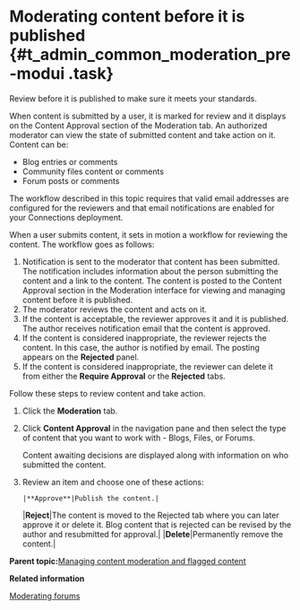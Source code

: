 # Moderating content before it is published {#t_admin_common_moderation_pre-modui .task}

Review before it is published to make sure it meets your standards.

When content is submitted by a user, it is marked for review and it displays on the Content Approval section of the Moderation tab. An authorized moderator can view the state of submitted content and take action on it. Content can be:

-   Blog entries or comments
-   Community files content or comments
-   Forum posts or comments

The workflow described in this topic requires that valid email addresses are configured for the reviewers and that email notifications are enabled for your Connections deployment.

When a user submits content, it sets in motion a workflow for reviewing the content. The workflow goes as follows:

1.  Notification is sent to the moderator that content has been submitted. The notification includes information about the person submitting the content and a link to the content. The content is posted to the Content Approval section in the Moderation interface for viewing and managing content before it is published.
2.  The moderator reviews the content and acts on it.
3.  If the content is acceptable, the reviewer approves it and it is published. The author receives notification email that the content is approved.
4.  If the content is considered inappropriate, the reviewer rejects the content. In this case, the author is notified by email. The posting appears on the **Rejected** panel.
5.  If the content is considered inappropriate, the reviewer can delete it from either the **Require Approval** or the **Rejected** tabs.

Follow these steps to review content and take action.

1.  Click the **Moderation** tab.

2.  Click **Content Approval** in the navigation pane and then select the type of content that you want to work with - Blogs, Files, or Forums.

    Content awaiting decisions are displayed along with information on who submitted the content.

3.  Review an item and choose one of these actions:

        |**Approve**|Publish the content.|
    |**Reject**|The content is moved to the Rejected tab where you can later approve it or delete it. Blog content that is rejected can be revised by the author and resubmitted for approval.|
    |**Delete**|Permanently remove the content.|


**Parent topic:**[Managing content moderation and flagged content](../admin/t_admin_blogs_flag_inappropriate.md)

**Related information**  


[Moderating forums](../admin/c_admin_forums_moderation.md)

